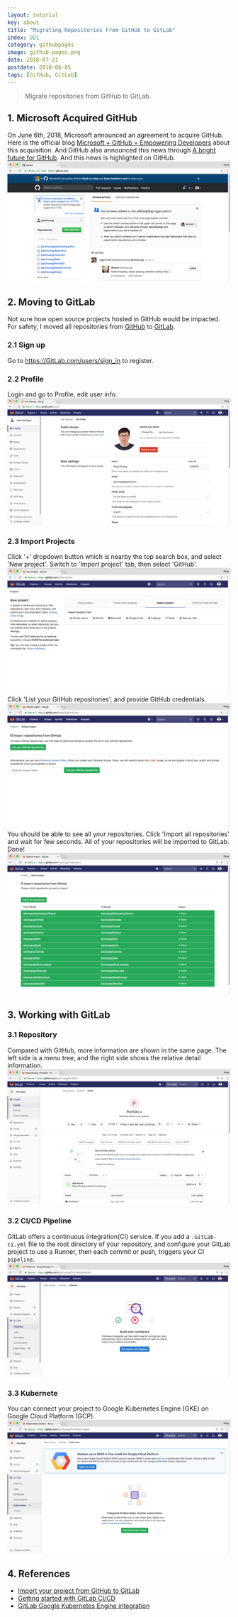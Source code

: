 ```yaml
---
layout: tutorial
key: about
title: "Migrating Repositories From GitHub to GitLab"
index: 921
category: githubpages
image: github-pages.png
date: 2018-07-21
postdate: 2018-06-05
tags: [GitHub, GitLab]
---
```


> Migrate repositories from GitHub to GitLab.

## 1. Microsoft Acquired GitHub
On June 6th, 2018, Microsoft announced an agreement to acquire GitHub. Here is the official blog [Microsoft + GitHub = Empowering Developers](https://blogs.microsoft.com/blog/2018/06/04/microsoft-github-empowering-developers/) about this acquisition. And GitHub also announced this news through [A bright future for GitHub](https://blog.github.com/2018-06-04-github-microsoft/). And this news is highlighted on GitHub.
![image](/public/images/githubpages/921/acquire.png)

## 2. Moving to GitLab
Not sure how open source projects hosted in GitHub would be impacted. For safety, I moved all repositories from [GitHub](ttps://github.com) to [GitLab](https://GitLab.com).
### 2.1 Sign up
Go to https://GitLab.com/users/sign_in to register.
### 2.2 Profile
Login and go to Profile, edit user info.
![image](/public/images/githubpages/921/profile.png)
### 2.3 Import Projects
Click '+' dropdown button which is nearby the top search box, and select 'New project'. Switch to 'Import project' tab, then select 'GitHub'.
![image](/public/images/githubpages/921/import.png)
Click 'List your GitHub repositories', and provide GitHub credentials.
![image](/public/images/githubpages/921/github.png)
You should be able to see all your repositories. Click 'Import all repositories' and wait for few seconds. All of your repositories will be imported to GitLab. Done!
![image](/public/images/githubpages/921/moving.png)

## 3. Working with GitLab
### 3.1 Repository
Compared with GitHub, more information are shown in the same page. The left side is a menu tree, and the right side shows the relative detail information.
![image](/public/images/githubpages/921/portfolio.png)
### 3.2 CI/CD Pipeline
GitLab offers a continuous integration(CI) service. If you add a `.GitLab-ci.yml` file to the root directory of your repository, and configure your GitLab project to use a Runner, then each commit or push, triggers your CI `pipeline`.
![image](/public/images/githubpages/921/pipeline.png)
### 3.3 Kubernete
You can connect your project to Google Kubernetes Engine (GKE) on Google Cloud Platform (GCP).
![image](/public/images/githubpages/921/kubernete.png)

## 4. References
* [Import your project from GitHub to GitLab](https://docs.GitLab.com/ee/user/project/import/github.html)
* [Getting started with GitLab CI/CD](https://docs.GitLab.com/ee/ci/quick_start/README.html)
* [GitLab Google Kubernetes Engine integration](https://about.GitLab.com/google-cloud-platform/)

